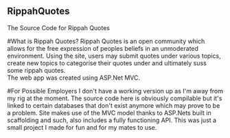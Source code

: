 ## RippahQuotes
The Source Code for Rippah Quotes  

#What is Rippah Quotes?
Rippah Quotes is an open community which allows for the free expression of peoples beliefs in an unmoderated environment.
Using the site, users may submit quotes under various topics, create new topics to categorise their quotes under and 
ultimately suss some rippah quotes.    
The web app was created using ASP.Net MVC.

#For Possible Employers
I don't have a working version up as I'm away from my rig at the moment.
The source code here is obviously compilable but it's linked to certain databases that don't exist anymore
which may prove to be a problem.
Site makes use of the MVC model thanks to ASP.Nets built in scaffolding and such, also includes a fully functioning API.
This was just a small project I made for fun and for my mates to use.
